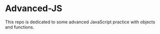 # Advanced-JS
This repo is dedicated to some advanced JavaScript practice with objects and functions.
